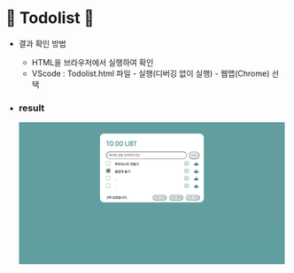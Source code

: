 # :star2: Todolist :star2:

- 결과 확인 방법

  - HTML을 브라우저에서 실행하여 확인
  - VScode : Todolist.html 파일 - 실행(디버깅 없이 실행) - 웹앱(Chrome) 선택

- ### result

  ![To Do List](./image/Todolist_result.png)
